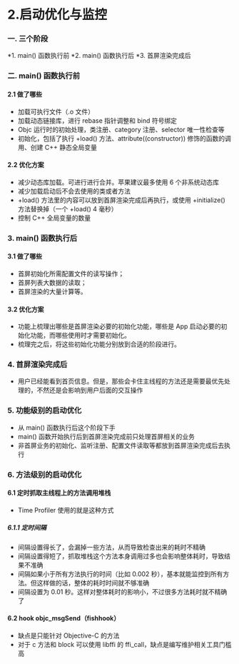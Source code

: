 # 2.启动优化与监控


### 一. 三个阶段

*1. main() 函数执行前
*2. main() 函数执行后
*3. 首屏渲染完成后

### 二. main() 函数执行前

#### 2.1 做了哪些

* 加载可执行文件（.o 文件）
* 加载动态链接库，进行 rebase 指针调整和 bind 符号绑定
* Objc 运行时的初始处理，类注册、category 注册、selector 唯一性检查等
* 初始化，包括了执行 +load() 方法、attribute((constructor)) 修饰的函数的调用、创建 C++ 静态全局变量

#### 2.2 优化方案

* 减少动态库加载。可进行进行合并。苹果建议最多使用 6 个非系统动态库
* 减少加载启动后不会去使用的类或者方法
* +load() 方法里的内容可以放到首屏渲染完成后再执行，或使用 +initialize() 方法替换掉（一个 +load() 4 毫秒）
* 控制 C++ 全局变量的数量


### 3. main() 函数执行后

#### 3.1 做了哪些

* 首屏初始化所需配置文件的读写操作；
* 首屏列表大数据的读取；
* 首屏渲染的大量计算等。

#### 3.2 优化方案

* 功能上梳理出哪些是首屏渲染必要的初始化功能，哪些是 App 启动必要的初始化功能，而哪些使用时才需要初始化。
* 梳理完之后，将这些初始化功能分别放到合适的阶段进行。


### 4. 首屏渲染完成后

* 用户已经能看到首页信息。但是，那些会卡住主线程的方法还是需要最优先处理的，不然还是会影响到用户后面的交互操作

### 5. 功能级别的启动优化

* 从 main() 函数执行后这个阶段下手
* main() 函数开始执行后到首屏渲染完成前只处理首屏相关的业务
* 非首屏业务的初始化、监听注册、配置文件读取等都放到首屏渲染完成后去执行

### 6. 方法级别的启动优化

#### 6.1 定时抓取主线程上的方法调用堆栈

* Time Profiler 使用的就是这种方式

##### 6.1.1 定时间隔

* 间隔设置得长了，会漏掉一些方法，从而导致检查出来的耗时不精确
* 间隔设置得短了，抓取堆栈这个方法本身调用过多也会影响整体耗时，导致结果不准确
* 间隔如果小于所有方法执行的时间（比如 0.002 秒），基本就能监控到所有方法。但这样做的话，整体的耗时时间就不够准确
* 间隔设置为 0.01 秒。这样对整体耗时的影响小，不过很多方法耗时就不精确了

#### 6.2 hook objc_msgSend（fishhook）

* 缺点是只能针对 Objective-C 的方法
* 对于 c 方法和 block 可以使用 libffi 的 ffi_call，缺点是编写维护相关工具门槛高

